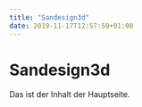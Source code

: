 ```yaml
---
title: "Sandesign3d"
date: 2019-11-17T12:57:59+01:00
---
```


# Sandesign3d

Das ist der Inhalt der Hauptseite.

